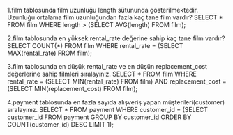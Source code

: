 1.film tablosunda film uzunluğu length sütununda gösterilmektedir. Uzunluğu ortalama film uzunluğundan fazla kaç tane film vardır?
SELECT \*
FROM film
WHERE length >
(SELECT AVG(length)
FROM film);

2.film tablosunda en yüksek rental_rate değerine sahip kaç tane film vardır?
SELECT COUNT(\*)
FROM film
WHERE rental_rate =
(SELECT MAX(rental_rate)
FROM film);

3.film tablosunda en düşük rental_rate ve en düşün replacement_cost değerlerine sahip filmleri sıralayınız.
SELECT \*
FROM film
WHERE rental_rate =
(SELECT MIN(rental_rate)
FROM film) AND replacement_cost =
(SELECT MIN(replacement_cost)
FROM film);

4.payment tablosunda en fazla sayıda alışveriş yapan müşterileri(customer) sıralayınız.
SELECT \*
FROM payment
WHERE customer_id =
(SELECT customer_id
FROM payment
GROUP BY customer_id
ORDER BY COUNT(customer_id) DESC
LIMIT 1);
